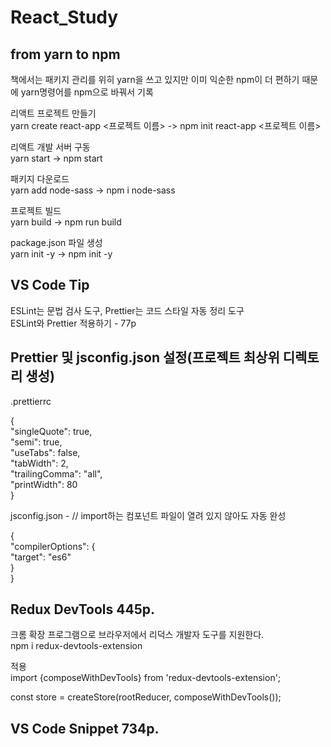 # React_Study

## from yarn to npm

책에서는 패키지 관리를 위히 yarn을 쓰고 있지만 이미 익순한 npm이 더 편하기 때문에 yarn명령어를 npm으로 바꿔서 기록

리액트 프로젝트 만들기  
yarn create react-app <프로젝트 이름> -> npm init react-app <프로젝트 이름>

리액트 개발 서버 구동  
yarn start -> npm start

패키지 다운로드  
yarn add node-sass -> npm i node-sass

프로젝트 빌드  
yarn build -> npm run build

package.json 파일 생성  
yarn init -y -> npm init -y

## VS Code Tip

ESLint는 문법 검사 도구, Prettier는 코드 스타일 자동 정리 도구  
ESLint와 Prettier 적용하기 - 77p

## Prettier 및 jsconfig.json 설정(프로젝트 최상위 디렉토리 생성)

.prettierrc

{  
"singleQuote": true,  
"semi": true,  
"useTabs": false,  
"tabWidth": 2,  
"trailingComma": "all",  
"printWidth": 80  
}

jsconfig.json - // import하는 컴포넌트 파일이 열려 있지 않아도 자동 완성

{  
 "compilerOptions": {  
 "target": "es6"  
 }  
}

## Redux DevTools 445p.

크롬 확장 프로그램으로 브라우저에서 리덕스 개발자 도구를 지원한다.  
npm i redux-devtools-extension

적용  
import {composeWithDevTools} from 'redux-devtools-extension';

const store = createStore(rootReducer, composeWithDevTools());

## VS Code Snippet 734p.

